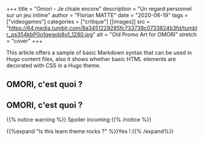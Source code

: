 +++
title = "Omori - Je chiale encore"
description = "Un regard personnel sur un jeu intime"
author = "Florian MATTE"
date = "2020-06-19"
tags = ["videogames"]
categories = ["critique"]
[[images]]
  src = "https://64.media.tumblr.com/8a3451229285fc733738c0733824b3fd/tumblr_ps354kbP0o1qegob8o1_1280.jpg"
  alt = "Old Promo Art for OMORI"
  stretch = "cover"
+++

This article offers a sample of basic Markdown syntax that can be used in Hugo content files, also it shows whether basic HTML elements are decorated with CSS in a Hugo theme.
<!--more-->

## OMORI, c'est quoi ?

## OMORI, c'est quoi ?

{{% notice warning %}}
Spoiler incoming
{{% /notice %}}


{{%expand "Is this learn theme rocks ?" %}}Yes !.{{% /expand%}}